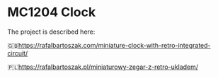 
# MC1204 Clock

The project is described here:

🇬🇧https://rafalbartoszak.com/miniature-clock-with-retro-integrated-circuit/

🇵🇱https://rafalbartoszak.pl/miniaturowy-zegar-z-retro-ukladem/

